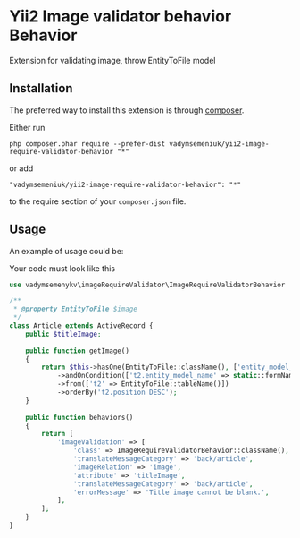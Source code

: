 Yii2 Image validator behavior Behavior
======================================
Extension for validating image, throw EntityToFile model

Installation
------------

The preferred way to install this extension is through [composer](http://getcomposer.org/download/).

Either run

```
php composer.phar require --prefer-dist vadymsemeniuk/yii2-image-require-validator-behavior "*"
```

or add

```
"vadymsemeniuk/yii2-image-require-validator-behavior": "*"
```

to the require section of your `composer.json` file.


Usage
-----

An example of usage could be:

Your code must look like this

```php
use vadymsemenykv\imageRequireValidator\ImageRequireValidatorBehavior

/**
 * @property EntityToFile $image
 */
class Article extends ActiveRecord {
    public $titleImage;
    
    public function getImage()
    {
        return $this->hasOne(EntityToFile::className(), ['entity_model_id' => 'id'])
            ->andOnCondition(['t2.entity_model_name' => static::formName(), 't2.attribute' => EntityToFile::TYPE_ARTICLE_TITLE_IMAGE])
            ->from(['t2' => EntityToFile::tableName()])
            ->orderBy('t2.position DESC');
    }
    
    public function behaviors()
    {
        return [
            'imageValidation' => [
                'class' => ImageRequireValidatorBehavior::className(),
                'translateMessageCategory' => 'back/article',
                'imageRelation' => 'image',
                'attribute' => 'titleImage',
                'translateMessageCategory' => 'back/article',
                'errorMessage' => 'Title image cannot be blank.',
            ],
        ];
    }
}
```

